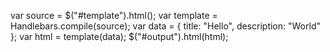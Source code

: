 var source = $("#template").html();
var template = Handlebars.compile(source);
var data = { title: "Hello", description: "World" };
var html = template(data);
$("#output").html(html);



<script id="template" type="text/x-handlebars-template">
    <h1>{{title}}</h1>
    <p>{{description}}</p>
</script>
<div id="output"></div>
